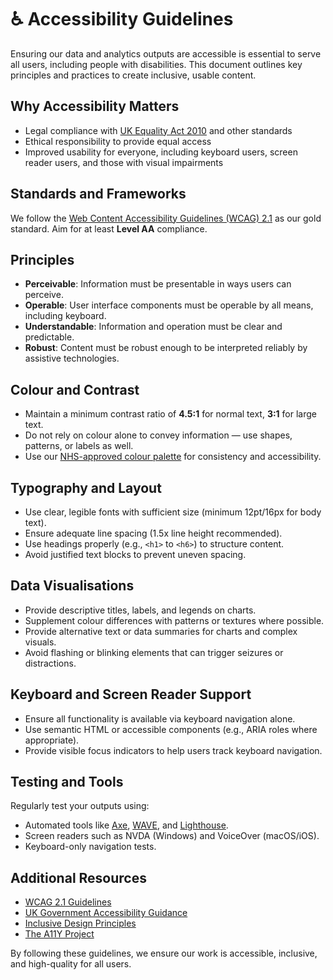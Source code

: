 # ♿ Accessibility Guidelines

Ensuring our data and analytics outputs are accessible is essential to serve all users, including people with disabilities. This document outlines key principles and practices to create inclusive, usable content.

## Why Accessibility Matters

- Legal compliance with [UK Equality Act 2010](https://www.legislation.gov.uk/ukpga/2010/15/contents) and other standards  
- Ethical responsibility to provide equal access  
- Improved usability for everyone, including keyboard users, screen reader users, and those with visual impairments

## Standards and Frameworks

We follow the [Web Content Accessibility Guidelines (WCAG) 2.1](https://www.w3.org/TR/WCAG21/) as our gold standard. Aim for at least **Level AA** compliance.

## Principles

- **Perceivable**: Information must be presentable in ways users can perceive.  
- **Operable**: User interface components must be operable by all means, including keyboard.  
- **Understandable**: Information and operation must be clear and predictable.  
- **Robust**: Content must be robust enough to be interpreted reliably by assistive technologies.

## Colour and Contrast

- Maintain a minimum contrast ratio of **4.5:1** for normal text, **3:1** for large text.  
- Do not rely on colour alone to convey information — use shapes, patterns, or labels as well.  
- Use our [NHS-approved colour palette](./colour-palettes.md) for consistency and accessibility.

## Typography and Layout

- Use clear, legible fonts with sufficient size (minimum 12pt/16px for body text).  
- Ensure adequate line spacing (1.5x line height recommended).  
- Use headings properly (e.g., `<h1>` to `<h6>`) to structure content.  
- Avoid justified text blocks to prevent uneven spacing.

## Data Visualisations

- Provide descriptive titles, labels, and legends on charts.  
- Supplement colour differences with patterns or textures where possible.  
- Provide alternative text or data summaries for charts and complex visuals.  
- Avoid flashing or blinking elements that can trigger seizures or distractions.

## Keyboard and Screen Reader Support

- Ensure all functionality is available via keyboard navigation alone.  
- Use semantic HTML or accessible components (e.g., ARIA roles where appropriate).  
- Provide visible focus indicators to help users track keyboard navigation.

## Testing and Tools

Regularly test your outputs using:  
- Automated tools like [Axe](https://www.deque.com/axe/), [WAVE](https://wave.webaim.org/), and [Lighthouse](https://developers.google.com/web/tools/lighthouse).  
- Screen readers such as NVDA (Windows) and VoiceOver (macOS/iOS).  
- Keyboard-only navigation tests.

## Additional Resources

- [WCAG 2.1 Guidelines](https://www.w3.org/TR/WCAG21/)  
- [UK Government Accessibility Guidance](https://www.gov.uk/guidance/accessibility-requirements-for-public-sector-websites-and-apps)  
- [Inclusive Design Principles](https://inclusivedesignprinciples.org/)  
- [The A11Y Project](https://www.a11yproject.com/)

By following these guidelines, we ensure our work is accessible, inclusive, and high-quality for all users.
